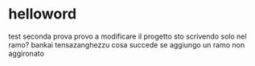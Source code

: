 # helloword
test
seconda prova
provo a modificare il progetto
sto scrivendo solo nel ramo?
bankai tensazanghezzu
cosa succede se aggiungo un ramo non aggironato
